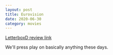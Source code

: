 ```yaml
---
layout: post
title: Eurovision
date: 2020-06-30
category: movies
---
```

 
[LetterboxD review link](https://letterboxd.com/samarthbhaskar/film/eurovision-song-contest-the-story-of-fire-saga/)

We'll press play on basically anything these days.